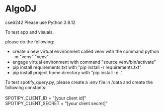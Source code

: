 # AlgoDJ
cse6242
Please use Python 3.9.12


To test app and visuals,

please do the following:

- create a new virtual environment called venv with the command python -m "venv" "venv"
- engage virtual environment with command "source venv/bin/activate"
- pip install requirements.txt with "pip install -r requirements.txt"
- pip install project home directory with "pip install -e ."


To test spotify_query.py, please create a .env file in /data and create the following constants:<br />
<br />
SPOTIPY_CLIENT_ID = "[your client id]"<br />
SPOTIPY_CLIENT_SECRET = "[your client secret]"<br />
